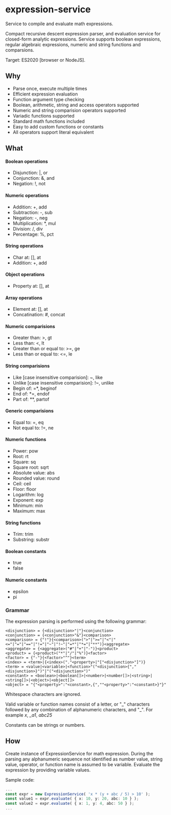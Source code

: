 # expression-service
Service to compile and evaluate math expressions.

Compact recursive descent expression parser, and evaluation service 
for closed-form analytic expressions.
Service supports boolean expressions, regular algebraic expressions, 
numeric and string functions and comparsions.

Target: ES2020 [browser or NodeJS].

## Why

* Parse once, execute multiple times
* Efficient expression evaluation
* Function argument type checking
* Boolean, arithmetic, string and access operators supported
* Numeric and string comparision operators supported
* Variadic functions supported
* Standard math functions included
* Easy to add custom functions or constants
* All operators support literal equivalent

## What

#### Boolean operations
* Disjunction: |, or
* Conjunction: &, and
* Negation: !, not
#### Numeric operations
* Addition: +, add
* Subtraction: -, sub
* Negation: -, neg
* Multiplication: \*, mul
* Division: /, div
* Percentage: %, pct
#### String operations
* Char at: [], at
* Addition: +, add
#### Object operations
* Property at: [], at
#### Array operations
* Element at: [], at
* Concatination: #, concat
#### Numeric comparisions
* Greater than: >, gt
* Less than: <, lt
* Greater than or equal to: >=, ge
* Less than or equal to: <=, le
#### String comparisions
* Like [case insensitive comparision]: \~, like
* Unlike [case insensitive comparision]: !\~, unlike
* Begin of: \=\*, beginof
* End of: \*\=, endof
* Part of: \*\*, partof
#### Generic comparisions
* Equal to: =, eq
* Not equal to: !=, ne
#### Numeric functions
* Power: pow
* Root: rt
* Square: sq
* Square root: sqrt
* Absolute value: abs
* Rounded value: round
* Ceil: ceil
* Floor: floor
* Logarithm: log
* Exponent: exp
* Minimum: min
* Maximum: max
#### String functions
* Trim: trim
* Substring: substr
#### Boolean constants
* true
* false
#### Numeric constants
* epsilon
* pi

### Grammar
The expression parsing is performed using the following grammar:

	<disjunction> = {<disjunction>"|"}<conjunction>
	<conjunction> = {<conjunction>"&"}<comparison>
	<comparison> = {"!"}{<comparison>(">"|">="|"<"|"<="|"="|"=="|"!="|"~"|"!~"|"=*"|"*="|"**")}<aggregate>
	<aggregate> = {<aggregate>("#"|"+"|"-")}<product>
	<product> = {<product>("*"|"/"|"%")}<factor>
	<factor> = {"-"}{<factor>"^"}<term>
	<index> = <term>|{<index>("."<property>|"["<disjunction>"]")}
	<term> = <value|<variable>|<function>"("<disjunction>{","<disjunction>}")"|"("<disjunction>")"
	<constant> = <boolean>|<boolean[]>|<number>|<number[]>|<string>|<string[]>|<object>|<object[]>
	<object> = "{"<property>":"<constant>,{",""<property>":"<constant>}"}"

Whitespace characters are ignored.

Valid variable or function names consist of a letter, or "\_" characters followed by any combination
of alphanumeric characters, and "\_". For example *x*, *\_a1*, *abc25*

Constants can be strings or numbers.


## How

Create instance of ExpressionService for math expression.
During the parsing any alphanumeric sequence not identified as
number value, string value, operator, or function name is assumed to be variable.
Evaluate the expression by providing variable values.

Sample code:

```ts
...
const expr = new ExpressionService( 'x * (y + abc / 5) > 10' );
const value1 = expr.evaluate( { x: 10, y: 20, abc: 10 } );
const value2 = expr.evaluate( { x: 1, y: 4, abc: 50 } );
...
```
